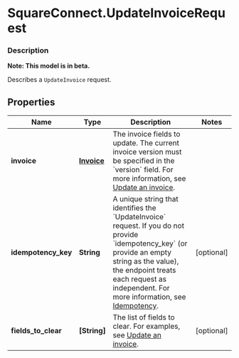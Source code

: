# SquareConnect.UpdateInvoiceRequest

### Description
**Note: This model is in beta.**

Describes a `UpdateInvoice` request.

## Properties
Name | Type | Description | Notes
------------ | ------------- | ------------- | -------------
**invoice** | [**Invoice**](Invoice.md) | The invoice fields to update.  The current invoice version must be specified in the &#x60;version&#x60; field. For more information, see [Update an invoice](https://developer.squareup.com/docs/docs/invoices-api/overview#update-an-invoice). | 
**idempotency_key** | **String** | A unique string that identifies the &#x60;UpdateInvoice&#x60; request. If you do not provide &#x60;idempotency_key&#x60; (or provide an empty string as the value), the endpoint treats each request as independent.  For more information, see [Idempotency](https://developer.squareup.com/docs/docs/working-with-apis/idempotency). | [optional] 
**fields_to_clear** | **[String]** | The list of fields to clear. For examples, see [Update an invoice](https://developer.squareup.com/docs/docs/invoices-api/overview#update-an-invoice). | [optional] 


